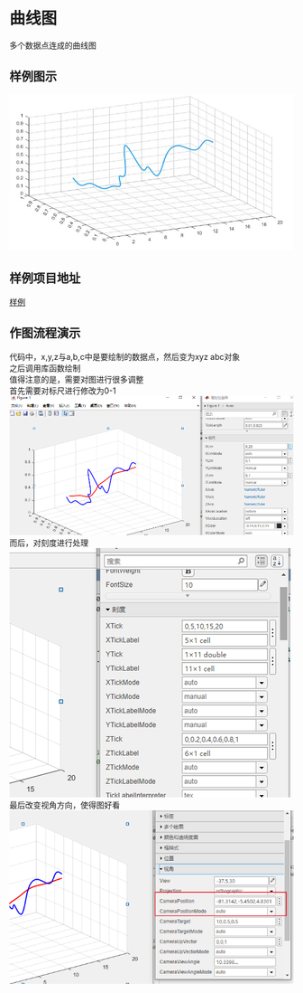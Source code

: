 # 曲线图
多个数据点连成的曲线图  
## 样例图示
![曲线图](../../img/曲线图.png)  
## 样例项目地址  
[样例](%E6%A0%B7%E4%BE%8B.m)  

## 作图流程演示
代码中，x,y,z与a,b,c中是要绘制的数据点，然后变为xyz abc对象  
之后调用库函数绘制  
值得注意的是，需要对图进行很多调整  
首先需要对标尺进行修改为0-1  
![曲线图流程1](../../img/曲线图流程1.png)  
而后，对刻度进行处理  
![曲线图流程2](../../img/曲线图流程2.png)  
最后改变视角方向，使得图好看  
![曲线图流程3](../../img/曲线图流程3.png)  
